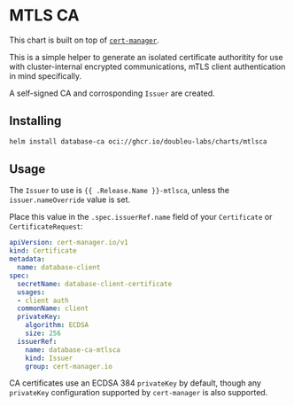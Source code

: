 # MTLS CA

This chart is built on top of [`cert-manager`](https://cert-manager.io/).

This is a simple helper to generate an isolated certificate authoritity for use
with cluster-internal encrypted communications, mTLS client authentication in
mind specifically.

A self-signed CA and corrosponding `Issuer` are created.

## Installing

```sh
helm install database-ca oci://ghcr.io/doubleu-labs/charts/mtlsca
```

## Usage

The `Issuer` to use is `{{ .Release.Name }}-mtlsca`, unless the
`issuer.nameOverride` value is set.

Place this value in the `.spec.issuerRef.name` field of your `Certificate` or
`CertificateRequest`:

```yaml
apiVersion: cert-manager.io/v1
kind: Certificate
metadata:
  name: database-client
spec:
  secretName: database-client-certificate
  usages:
  - client auth
  commonName: client
  privateKey:
    algorithm: ECDSA
    size: 256
  issuerRef:
    name: database-ca-mtlsca
    kind: Issuer
    group: cert-manager.io
```

CA certificates use an ECDSA 384 `privateKey` by default, though any
`privateKey` configuration supported by `cert-manager` is also supported.
